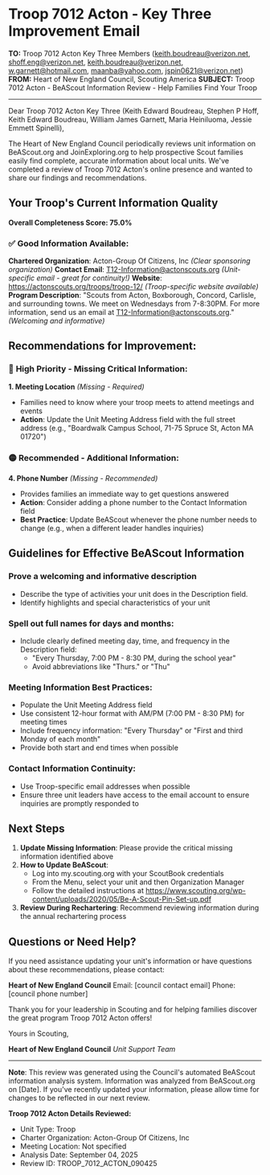 # Troop 7012 Acton - Key Three Improvement Email

**TO:** Troop 7012 Acton Key Three Members (keith.boudreau@verizon.net, shoff.eng@verizon.net, keith.boudreau@verizon.net, w.garnett@hotmail.com, maanba@yahoo.com, jspin0621@verizon.net)
**FROM:** Heart of New England Council, Scouting America
**SUBJECT:** Troop 7012 Acton - BeAScout Information Review - Help Families Find Your Troop

---

Dear Troop 7012 Acton Key Three (Keith Edward Boudreau, Stephen P Hoff, Keith Edward Boudreau, William James Garnett, Maria  Heiniluoma, Jessie Emmett Spinelli),

The Heart of New England Council periodically reviews unit information on BeAScout.org and JoinExploring.org to help prospective Scout families easily find complete, accurate information about local units. We've completed a review of Troop 7012 Acton's online presence and wanted to share our findings and recommendations.

## Your Troop's Current Information Quality

**Overall Completeness Score: 75.0%**

### ✅ **Good Information Available:**
**Chartered Organization**: Acton-Group Of Citizens, Inc *(Clear sponsoring organization)*
**Contact Email**: T12-Information@actonscouts.org *(Unit-specific email - great for continuity!)*
**Website**: https://actonscouts.org/troops/troop-12/ *(Troop-specific website available)*
**Program Description**: "Scouts from Acton, Boxborough, Concord, Carlisle, and surrounding towns. We meet on Wednesdays from 7-8:30PM. For more information, send us an email at T12-Information@actonscouts.org." *(Welcoming and informative)*

## Recommendations for Improvement:

### 🔴 **High Priority - Missing Critical Information:**

**1. Meeting Location** *(Missing - Required)*
- Families need to know where your troop meets to attend meetings and events
- **Action**: Update the Unit Meeting Address field with the full street address (e.g., "Boardwalk Campus School, 71-75 Spruce St, Acton MA 01720")

### 🟡 **Recommended - Additional Information:**

**4. Phone Number** *(Missing - Recommended)*
- Provides families an immediate way to get questions answered
- **Action**: Consider adding a phone number to the Contact Information field
- **Best Practice**: Update BeAScout whenever the phone number needs to change (e.g., when a different leader handles inquiries)

## Guidelines for Effective BeAScout Information

### **Prove a welcoming and informative description**
- Describe the type of activities your unit does in the Description field.
- Identify highlights and special characteristics of your unit

### **Spell out full names for days and months:**
- Include clearly defined meeting day, time, and frequency in the Description field:
  - "Every Thursday, 7:00 PM - 8:30 PM, during the school year"
  - Avoid abbreviations like "Thurs." or "Thu"

### **Meeting Information Best Practices:**
- Populate the Unit Meeting Address field
- Use consistent 12-hour format with AM/PM (7:00 PM - 8:30 PM) for meeting times
- Include frequency information: "Every Thursday" or "First and third Monday of each month"
- Provide both start and end times when possible

### **Contact Information Continuity:**
- Use Troop-specific email addresses when possible
- Ensure three unit leaders have access to the email account to ensure inquiries are promptly responded to

## Next Steps

1. **Update Missing Information**: Please provide the critical missing information identified above
2. **How to Update BeAScout**: 
   - Log into my.scouting.org with your ScoutBook credentials
   - From the Menu, select your unit and then Organization Manager
   - Follow the detailed instructions at
     https://www.scouting.org/wp-content/uploads/2020/05/Be-A-Scout-Pin-Set-up.pdf
3. **Review During Rechartering**: Recommend reviewing information during the annual rechartering process

## Questions or Need Help?

If you need assistance updating your unit's information or have questions about these recommendations, please contact:

**Heart of New England Council**
Email: [council contact email]
Phone: [council phone number]

Thank you for your leadership in Scouting and for helping families discover the great program Troop 7012 Acton offers!

Yours in Scouting,

**Heart of New England Council**
*Unit Support Team*

---

**Note**: This review was generated using the Council's automated BeAScout information analysis system. Information was analyzed from BeAScout.org on [Date]. If you've recently updated your information, please allow time for changes to be reflected in our next review.

**Troop 7012 Acton Details Reviewed:**
- Unit Type: Troop
- Charter Organization: Acton-Group Of Citizens, Inc
- Meeting Location: Not specified
- Analysis Date: September 04, 2025
- Review ID: TROOP_7012_ACTON_090425